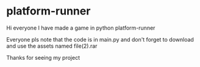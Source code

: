 # platform-runner

Hi everyone I have made a game in python platform-runner

Everyone pls note that the code is in main.py and don't forget to download and use the assets named file(2).rar

Thanks for seeing my project
